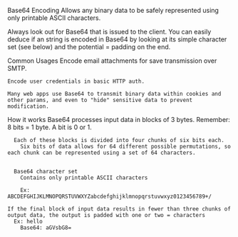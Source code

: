 Base64 Encoding
  Allows any binary data to be safely represented using only printable ASCII characters.

  Always look out for Base64 that is issued to the client.
    You can easily deduce if an string is encoded in Base64 by looking at its simple character set (see below) and the potential = padding on the end.

  Common Usages
    Encode email attachments for save transmission over SMTP.

    Encode user credentials in basic HTTP auth.

    Many web apps use Base64 to transmit binary data within cookies and other params, and even to "hide" sensitive data to prevent modification.

  How it works
    Base64 processes input data in blocks of 3 bytes.
      Remember: 8 bits = 1 byte.  A bit is 0 or 1.

      Each of these blocks is divided into four chunks of six bits each.
        Six bits of data allows for 64 different possible permutations, so each chunk can be represented using a set of 64 characters.


      Base64 character set
        Contains only printable ASCII characters

        Ex: ABCDEFGHIJKLMNOPQRSTUVWXYZabcdefghijklmnopqrstuvwxyz0123456789+/

    If the final block of input data results in fewer than three chunks of output data, the output is padded with one or two = characters
      Ex: hello
        Base64: aGVsbG8=



